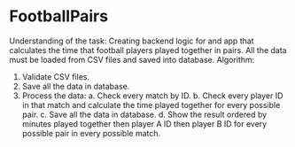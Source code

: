# FootballPairs
Understanding of the task: Creating backend logic for and app that calculates the time that football players played together in pairs. All the data must be loaded from CSV files and saved into database.
Algorithm: 
1. Validate CSV files.
2. Save all the data in database.
3. Process the data:
   a. Check every match by ID.
   b. Check every player ID in that match and calculate the time played together for every possible pair.
   c. Save all the data in database.
   d. Show the result ordered by minutes played together then player A ID then player B ID for every possible pair in every possible match.
